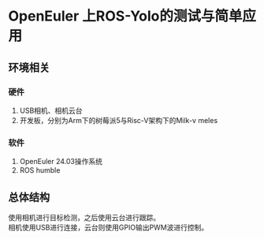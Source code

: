 # OpenEuler 上ROS-Yolo的测试与简单应用
## 环境相关
### 硬件 
1. USB相机、相机云台
2. 开发板，分别为Arm下的树莓派5与Risc-V架构下的Milk-v meles
### 软件
1. OpenEuler 24.03操作系统
2. ROS humble
## 总体结构
使用相机进行目标检测，之后使用云台进行跟踪。  
相机使用USB进行连接，云台则使用GPIO输出PWM波进行控制。  
 
